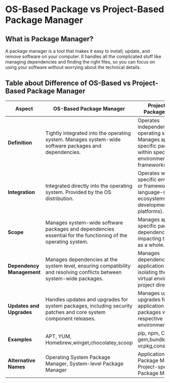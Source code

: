 # OS-Based Package vs Project-Based Package Manager

## What is Package Manager?

A package manager is a tool that makes it easy to install, update, and remove software on your computer. It handles all the complicated stuff like managing dependencies and finding the right files, so you can focus on using your software without worrying about the technical details.

## Table about Difference of OS-Based vs Project-Based Package Manager

| Aspect                    | OS-Based Package Manager                                                                                               | Project-Based Package Manager                                                                                                     |
| ------------------------- | ---------------------------------------------------------------------------------------------------------------------- | --------------------------------------------------------------------------------------------------------------------------------- |
| **Definition**            | Tightly integrated into the operating system. Manages system-wide software packages and dependencies.                  | Operates independently of the operating system. Manages application-specific packages within specific environments or frameworks. |
| **Integration**           | Integrated directly into the operating system. Provided by the OS distribution.                                        | Operates within specific environments or frameworks (e.g., language-specific ecosystems, development platforms).                  |
| **Scope**                 | Manages system-wide software packages and dependencies essential for the functioning of the operating system.          | Manages application-specific packages and dependencies without impacting the system as a whole.                                   |
| **Dependency Management** | Manages dependencies at the system level, ensuring compatibility and resolving conflicts between system-wide packages. | Manages dependencies at the application level, isolating them within a virtual environment or project directory.                  |
| **Updates and Upgrades**  | Handles updates and upgrades for system packages, including security patches and core system component releases.       | Manages updates and upgrades for application-specific packages within their respective environments.                              |
| **Examples**              | APT, YUM, Homebrew,winget,chocolatey,scoop                                                                             | pip, npm, Composer, gem,bundle,yarn,pnpm, vcpkg,conan                                                                             |
| **Alternative Names**     | Operating System Package Manager, System-level Package Manager                                                         | Application-level Package Manager, Project-specific Package Manager                                                               |
